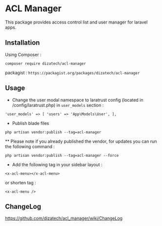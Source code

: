 # ACL Manager
This package provides access control list and user manager for
laravel apps.

## Installation
Using Composer :

`composer require dizatech/acl-manager`

packagist : `https://packagist.org/packages/dizatech/acl-manager`

## Usage

* Change the user modal namespace to laratrust config 
  (located in /config/laratrust.php) in `user_models` section :

`'user_models' => [
'users' => 'App\Models\User',
],`

* Publish blade files

`php artisan vendor:publish --tag=acl-manager`

** Please note if you already published the vendor, for updates you can run the 
following command :

`php artisan vendor:publish --tag=acl-manager --force`

* Add the following tag in your sidebar layout :

`<x-acl-menu></x-acl-menu>`

or shorten tag :

`<x-acl-menu />`

## ChangeLog

https://github.com/dizatech/acl_manager/wiki/ChangeLog

